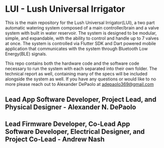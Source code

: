 # LUI - Lush Universal Irrigator

This is the main repository for the Lush Universal Irrigator(LUI), a two part automatic watering system composed of a main controller/brain and a valve system with built in water reservoir. The system is designed to be modular, simple, and expandable, with the ability to control and handle up to 7 valves at once. The system is controlled via Flutter SDK and Dart powered mobile application that communicates with the system through Bluetooth Low Energy(BLE) signals.

This repo contains both the hardware code and the software code necessary to run the system with each separated into their own folder. The technical report as well, containing many of the specs will be included alongside the system as well. If you have any questions or would like to no more please reach out to Alexander DePaolo at adepaolo369@gmail.com

## Lead App Software Developer, Project Lead, and Physical Designer - Alexander N. DePaolo
## Lead Firmware Developer, Co-Lead App Software Developer, Electrical Designer, and Project Co-Lead - Andrew Nash
